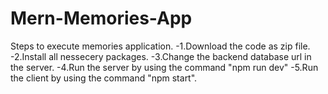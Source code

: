 # Mern-Memories-App  
Steps to execute memories application.
-1.Download the code as zip file.
-2.Install all nessecery packages.
-3.Change the backend database url in the server.
-4.Run the server by using the command "npm run dev"
-5.Run the client by using the command "npm start".
